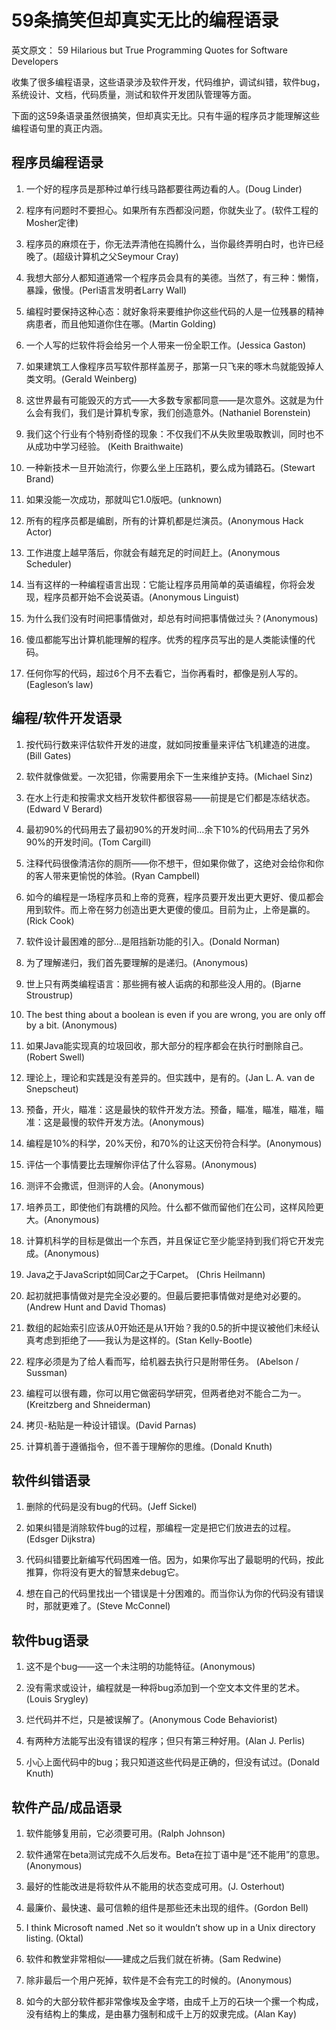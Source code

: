 <h1>59条搞笑但却真实无比的编程语录</h1>
  
  英文原文：<a> 59 Hilarious but True Programming Quotes for Software Developers </a>
  
  收集了很多编程语录，这些语录涉及软件开发，代码维护，调试纠错，软件bug，系统设计、文档，代码质量，测试和软件开发团队管理等方面。
 
  下面的这59条语录虽然很搞笑，但却真实无比。只有牛逼的程序员才能理解这些编程语句里的真正内涵。

<h2>程序员编程语录</h2>

1. 一个好的程序员是那种过单行线马路都要往两边看的人。(Doug Linder)

2. 程序有问题时不要担心。如果所有东西都没问题，你就失业了。(软件工程的Mosher定律)

3. 程序员的麻烦在于，你无法弄清他在捣腾什么，当你最终弄明白时，也许已经晚了。(超级计算机之父Seymour Cray)

4. 我想大部分人都知道通常一个程序员会具有的美德。当然了，有三种：懒惰，暴躁，傲慢。(Perl语言发明者Larry Wall)

5. 编程时要保持这种心态：就好象将来要维护你这些代码的人是一位残暴的精神病患者，而且他知道你住在哪。(Martin Golding)

6. 一个人写的烂软件将会给另一个人带来一份全职工作。(Jessica Gaston)

7. 如果建筑工人像程序员写软件那样盖房子，那第一只飞来的啄木鸟就能毁掉人类文明。(Gerald Weinberg)

8. 这世界最有可能毁灭的方式——大多数专家都同意——是次意外。这就是为什么会有我们，我们是计算机专家，我们创造意外。(Nathaniel Borenstein)

9. 我们这个行业有个特别奇怪的现象：不仅我们不从失败里吸取教训，同时也不从成功中学习经验。 (Keith  Braithwaite)

10. 一种新技术一旦开始流行，你要么坐上压路机，要么成为铺路石。(Stewart Brand)

11. 如果没能一次成功，那就叫它1.0版吧。(unknown)

12. 所有的程序员都是编剧，所有的计算机都是烂演员。(Anonymous Hack Actor)

13. 工作进度上越早落后，你就会有越充足的时间赶上。(Anonymous Scheduler)

14. 当有这样的一种编程语言出现：它能让程序员用简单的英语编程，你将会发现，程序员都开始不会说英语。(Anonymous Linguist)

15. 为什么我们没有时间把事情做对，却总有时间把事情做过头？(Anonymous)

16. 傻瓜都能写出计算机能理解的程序。优秀的程序员写出的是人类能读懂的代码。

17. 任何你写的代码，超过6个月不去看它，当你再看时，都像是别人写的。(Eagleson’s law)

<h2>编程/软件开发语录</h2>

1. 按代码行数来评估软件开发的进度，就如同按重量来评估飞机建造的进度。(Bill Gates)

2. 软件就像做爱。一次犯错，你需要用余下一生来维护支持。(Michael Sinz)

3. 在水上行走和按需求文档开发软件都很容易——前提是它们都是冻结状态。(Edward V Berard)

4. 最初90%的代码用去了最初90%的开发时间…余下10%的代码用去了另外90%的开发时间。(Tom Cargill)

5. 注释代码很像清洁你的厕所——你不想干，但如果你做了，这绝对会给你和你的客人带来更愉悦的体验。(Ryan Campbell)

6. 如今的编程是一场程序员和上帝的竞赛，程序员要开发出更大更好、傻瓜都会用到软件。而上帝在努力创造出更大更傻的傻瓜。目前为止，上帝是赢的。(Rick Cook)

7. 软件设计最困难的部分…是阻挡新功能的引入。(Donald Norman)

8. 为了理解递归，我们首先要理解的是递归。(Anonymous)

9. 世上只有两类编程语言：那些拥有被人诟病的和那些没人用的。(Bjarne Stroustrup)

10. The best thing about a boolean is even if you are wrong, you are only off by a bit. (Anonymous)

11. 如果Java能实现真的垃圾回收，那大部分的程序都会在执行时删除自己。(Robert Swell)

12. 理论上，理论和实践是没有差异的。但实践中，是有的。(Jan L. A. van de Snepscheut)

13. 预备，开火，瞄准：这是最快的软件开发方法。预备，瞄准，瞄准，瞄准，瞄准：这是最慢的软件开发方法。(Anonymous)

14. 编程是10%的科学，20%天份，和70%的让这天份符合科学。(Anonymous)

15. 评估一个事情要比去理解你评估了什么容易。(Anonymous)

16. 测评不会撒谎，但测评的人会。(Anonymous)

17. 培养员工，即使他们有跳槽的风险。什么都不做而留他们在公司，这样风险更大。(Anonymous)

18. 计算机科学的目标是做出一个东西，并且保证它至少能坚持到我们将它开发完成。(Anonymous)

19. Java之于JavaScript如同Car之于Carpet。 (Chris Heilmann)

20. 起初就把事情做对是完全没必要的。但最后要把事情做对是绝对必要的。(Andrew Hunt and David Thomas)

21. 数组的起始索引应该从0开始还是从1开始？我的0.5的折中提议被他们未经认真考虑到拒绝了——我认为是这样的。(Stan Kelly-Bootle)

22. 程序必须是为了给人看而写，给机器去执行只是附带任务。 (Abelson / Sussman)

23. 编程可以很有趣，你可以用它做密码学研究，但两者绝对不能合二为一。(Kreitzberg and Shneiderman)

24. 拷贝-粘贴是一种设计错误。(David Parnas)

25. 计算机善于遵循指令，但不善于理解你的思维。(Donald Knuth)

<h2>软件纠错语录</h2>

1. 删除的代码是没有bug的代码。(Jeff Sickel)

2. 如果纠错是消除软件bug的过程，那编程一定是把它们放进去的过程。(Edsger Dijkstra)

3. 代码纠错要比新编写代码困难一倍。因为，如果你写出了最聪明的代码，按此推算，你将没有更大的智慧来debug它。

4. 想在自己的代码里找出一个错误是十分困难的。而当你认为你的代码没有错误时，那就更难了。(Steve McConnel)

<h2>软件bug语录</h2>

1. 这不是个bug——这一个未注明的功能特征。(Anonymous)

2. 没有需求或设计，编程就是一种将bug添加到一个空文本文件里的艺术。(Louis Srygley)

3. 烂代码并不烂，只是被误解了。(Anonymous Code Behaviorist)

4. 有两种方法能写出没有错误的程序；但只有第三种好用。(Alan J. Perlis)

5. 小心上面代码中的bug；我只知道这些代码是正确的，但没有试过。(Donald Knuth)

<h2>软件产品/成品语录</h2>

1. 软件能够复用前，它必须要可用。(Ralph Johnson)

2. 软件通常在beta测试完成不久后发布。Beta在拉丁语中是“还不能用”的意思。(Anonymous)

3. 最好的性能改进是将软件从不能用的状态变成可用。(J. Osterhout)

4. 最廉价、最快速、最可信赖的组件是那些还未出现的组件。(Gordon Bell)

5. I think Microsoft named .Net so it wouldn’t show up in a Unix directory listing. (Oktal)

6. 软件和教堂非常相似——建成之后我们就在祈祷。(Sam Redwine)

7. 除非最后一个用户死掉，软件是不会有完工的时候的。(Anonymous)

8. 如今的大部分软件都非常像埃及金字塔，由成千上万的石块一个摞一个构成，没有结构上的集成，是由暴力强制和成千上万的奴隶完成。(Alan Kay)
